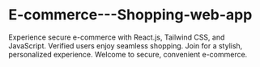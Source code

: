 # E-commerce---Shopping-web-app
Experience secure e-commerce with React.js, Tailwind CSS, and JavaScript. Verified users enjoy seamless shopping. Join for a stylish, personalized experience. Welcome to secure, convenient e-commerce.
